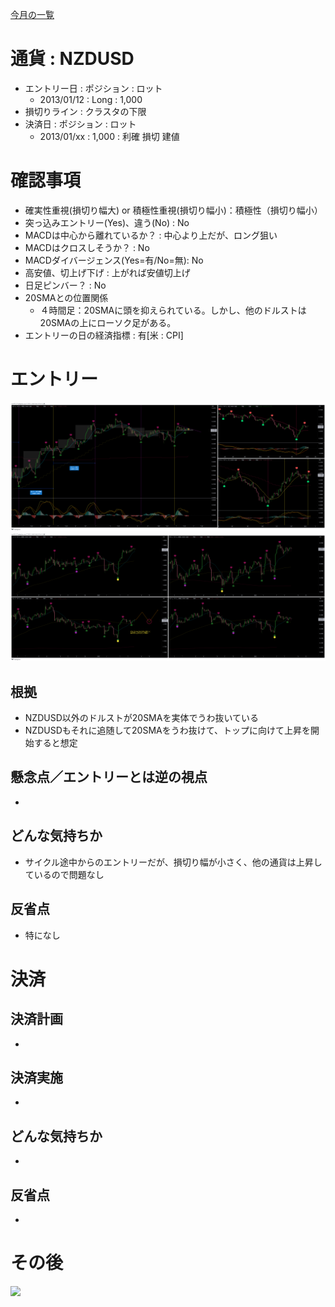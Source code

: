 [今月の一覧](../main.md)

# 通貨 : NZDUSD
- エントリー日 : ポジション : ロット
  - 2013/01/12 : Long : 1,000
- 損切りライン : クラスタの下限
- 決済日 : ポジション : ロット
  - 2013/01/xx : 1,000 : 利確 損切 建値

# 確認事項
- 確実性重視(損切り幅大) or 積極性重視(損切り幅小)：積極性（損切り幅小）
- 突っ込みエントリー(Yes)、違う(No) : No
- MACDは中心から離れているか？      : 中心より上だが、ロング狙い
- MACDはクロスしそうか？            : No
- MACDダイバージェンス(Yes=有/No=無): No
- 高安値、切上げ下げ                : 上がれば安値切上げ
- 日足ピンバー？                    : No
- 20SMAとの位置関係
  - ４時間足：20SMAに頭を抑えられている。しかし、他のドルストは20SMAの上にローソク足がある。
- エントリーの日の経済指標 : 有[米 : CPI]

# エントリー
![](img/2023-01-12-19-02-09.png)
![](img/2023-01-12-19-02-47.png)
## 根拠
- NZDUSD以外のドルストが20SMAを実体でうわ抜いている
- NZDUSDもそれに追随して20SMAをうわ抜けて、トップに向けて上昇を開始すると想定

## 懸念点／エントリーとは逆の視点
- 

## どんな気持ちか
- サイクル途中からのエントリーだが、損切り幅が小さく、他の通貨は上昇しているので問題なし

## 反省点
- 特になし

# 決済
## 決済計画
- 

## 決済実施
- 

## どんな気持ちか
- 

## 反省点
- 


# その後
![](./af01.png)

